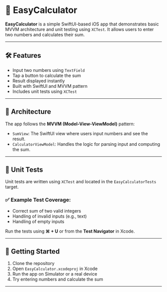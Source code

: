 # 📱 EasyCalculator

**EasyCalculator** is a simple SwiftUI-based iOS app that demonstrates basic MVVM architecture and unit testing using `XCTest`. It allows users to enter two numbers and calculates their sum.

---

## 🛠 Features

- Input two numbers using `TextField`
- Tap a button to calculate the sum
- Result displayed instantly
- Built with SwiftUI and MVVM pattern
- Includes unit tests using `XCTest`

---

## 🧱 Architecture

The app follows the **MVVM (Model-View-ViewModel)** pattern:

- `SumView`: The SwiftUI view where users input numbers and see the result.
- `CalculatorViewModel`: Handles the logic for parsing input and computing the sum.

---

## 🧪 Unit Tests

Unit tests are written using `XCTest` and located in the `EasyCalculatorTests` target.

### ✅ Example Test Coverage:

- Correct sum of two valid integers
- Handling of invalid inputs (e.g., text)
- Handling of empty inputs

Run the tests using **⌘ + U** or from the **Test Navigator** in Xcode.

---

## 🚀 Getting Started

1. Clone the repository
2. Open `EasyCalculator.xcodeproj` in Xcode
3. Run the app on Simulator or a real device
4. Try entering numbers and calculate the sum


---


